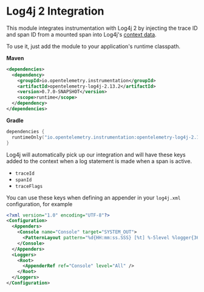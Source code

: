 # Log4j 2 Integration

This module integrates instrumentation with Log4j 2 by injecting the trace ID and span ID from a
mounted span into Log4j's [context data](https://logging.apache.org/log4j/2.x/manual/thread-context.html).

To use it, just add the module to your application's runtime classpath.

**Maven**

```xml
<dependencies>
  <dependency>
    <groupId>io.opentelemetry.instrumentation</groupId>
    <artifactId>opentelemetry-log4j-2.13.2</artifactId>
    <version>0.7.0-SNAPSHOT</version>
    <scope>runtime</scope>
  </dependency>
</dependencies>
```

**Gradle**

```kotlin
dependencies {
  runtimeOnly("io.opentelemetry.instrumentation:opentelemetry-log4j-2.13.2:0.7.0-SNAPSHOT")
}
```

Log4j will automatically pick up our integration and will have these keys added to the context when
a log statement is made when a span is active.

- `traceId`
- `spanId`
- `traceFlags`

You can use these keys when defining an appender in your `log4j.xml` configuration, for example

```xml
<?xml version="1.0" encoding="UTF-8"?>
<Configuration>
  <Appenders>
    <Console name="Console" target="SYSTEM_OUT">
      <PatternLayout pattern="%d{HH:mm:ss.SSS} [%t] %-5level %logger{36} traceId: %X{traceId} spanId: %X{spanId} - %msg%n" />
    </Console>
  </Appenders>
  <Loggers>
    <Root>
      <AppenderRef ref="Console" level="All" />
    </Root>
  </Loggers>
</Configuration>
```
